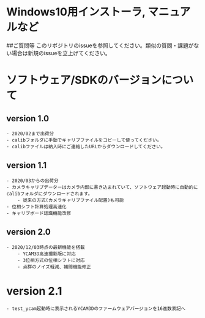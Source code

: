 # Windows10用インストーラ, マニュアルなど
##ご質問等
このリポジトリのissueを参照してください。類似の質問・課題がない場合は新規のissueを立上げてください。

# ソフトウェア/SDKのバージョンについて
## version 1.0 
	- 2020/02まで出荷分
	- calibフォルダに手動でキャリブファイルをコピーして使ってください。
	- calibファイルは納入時にご連絡したURLからダウンロードしてください。

## version 1.1
	- 2020/03からの出荷分
	- カメラキャリブデーターはカメラ内部に書き込まれていて、ソフトウェア起動時に自動的にcalibフォルダにダウンロードされます。
		- 従来の方式(カメラキャリブファイル配置)も可能
	- 位相シフト計算処理高速化
	- キャリブボード認識機能改修

## version 2.0
	- 2020/12/03時点の最新機能を搭載
	    - YCAM3D高速撮影版に対応
	    - 3位相方式の位相シフトに対応
	    - 点群のノイズ軽減、補間機能修正

# version 2.1
	- test_ycam起動時に表示されるYCAM3Dのファームウェアバージョンを16進数表記へ